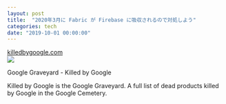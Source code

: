 ```yaml
---
layout: post
title:  "2020年3月に Fabric が Firebase に吸収されるので対処しよう"
categories: tech
date: "2019-10-01 00:00:00"
---
```


<div class="card">
  <a href="https://killedbygoogle.com/"></a>
  <div class="card__header">
    <a href="https://killedbygoogle.com/">killedbygoogle.com</a>
  </div>
  <div class="card__image">
    <img src="https://killedbygoogle.com/assets/social/card.png">
  </div>
  <div class="card__title">
    <p>Google Graveyard - Killed by Google</p>
  </div>
  <div class="card__description">
    <p>Killed by Google is the Google Graveyard. A full list of dead products killed by Google in the Google Cemetery.</p>
  </div>
</div>
